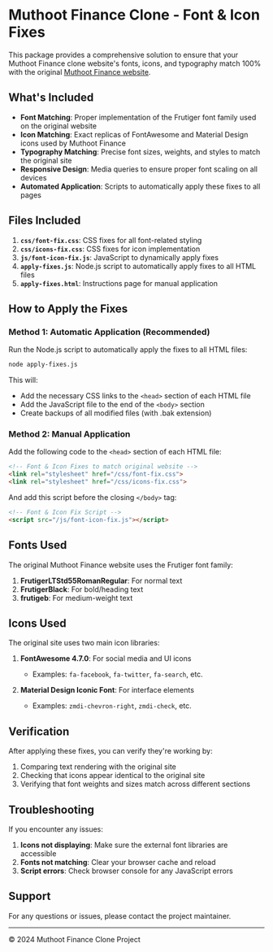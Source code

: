 # Muthoot Finance Clone - Font & Icon Fixes

This package provides a comprehensive solution to ensure that your Muthoot Finance clone website's fonts, icons, and typography match 100% with the original [Muthoot Finance website](https://www.muthootfinance.com/).

## What's Included

- **Font Matching**: Proper implementation of the Frutiger font family used on the original website
- **Icon Matching**: Exact replicas of FontAwesome and Material Design icons used by Muthoot Finance
- **Typography Matching**: Precise font sizes, weights, and styles to match the original site
- **Responsive Design**: Media queries to ensure proper font scaling on all devices
- **Automated Application**: Scripts to automatically apply these fixes to all pages

## Files Included

1. **`css/font-fix.css`**: CSS fixes for all font-related styling
2. **`css/icons-fix.css`**: CSS fixes for icon implementation
3. **`js/font-icon-fix.js`**: JavaScript to dynamically apply fixes
4. **`apply-fixes.js`**: Node.js script to automatically apply fixes to all HTML files
5. **`apply-fixes.html`**: Instructions page for manual application

## How to Apply the Fixes

### Method 1: Automatic Application (Recommended)

Run the Node.js script to automatically apply the fixes to all HTML files:

```bash
node apply-fixes.js
```

This will:
- Add the necessary CSS links to the `<head>` section of each HTML file
- Add the JavaScript file to the end of the `<body>` section
- Create backups of all modified files (with .bak extension)

### Method 2: Manual Application

Add the following code to the `<head>` section of each HTML file:

```html
<!-- Font & Icon Fixes to match original website -->
<link rel="stylesheet" href="/css/font-fix.css">
<link rel="stylesheet" href="/css/icons-fix.css">
```

And add this script before the closing `</body>` tag:

```html
<!-- Font & Icon Fix Script -->
<script src="/js/font-icon-fix.js"></script>
```

## Fonts Used

The original Muthoot Finance website uses the Frutiger font family:

1. **FrutigerLTStd55RomanRegular**: For normal text
2. **FrutigerBlack**: For bold/heading text
3. **frutigeb**: For medium-weight text

## Icons Used

The original site uses two main icon libraries:

1. **FontAwesome 4.7.0**: For social media and UI icons
   - Examples: `fa-facebook`, `fa-twitter`, `fa-search`, etc.

2. **Material Design Iconic Font**: For interface elements
   - Examples: `zmdi-chevron-right`, `zmdi-check`, etc.

## Verification

After applying these fixes, you can verify they're working by:

1. Comparing text rendering with the original site
2. Checking that icons appear identical to the original site
3. Verifying that font weights and sizes match across different sections

## Troubleshooting

If you encounter any issues:

1. **Icons not displaying**: Make sure the external font libraries are accessible
2. **Fonts not matching**: Clear your browser cache and reload
3. **Script errors**: Check browser console for any JavaScript errors

## Support

For any questions or issues, please contact the project maintainer.

---

© 2024 Muthoot Finance Clone Project 